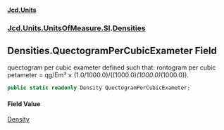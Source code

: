 #### [Jcd.Units](index.md 'index')
### [Jcd.Units.UnitsOfMeasure.SI](Jcd.Units.UnitsOfMeasure.SI.md 'Jcd.Units.UnitsOfMeasure.SI').[Densities](Densities.md 'Jcd.Units.UnitsOfMeasure.SI.Densities')

## Densities.QuectogramPerCubicExameter Field

quectogram per cubic exameter defined such that: rontogram per cubic petameter = qg/Em³ × (1.0/1000.0)/((1000.0)*(1000.0)*(1000.0)).

```csharp
public static readonly Density QuectogramPerCubicExameter;
```

#### Field Value
[Density](Density.md 'Jcd.Units.UnitTypes.Density')